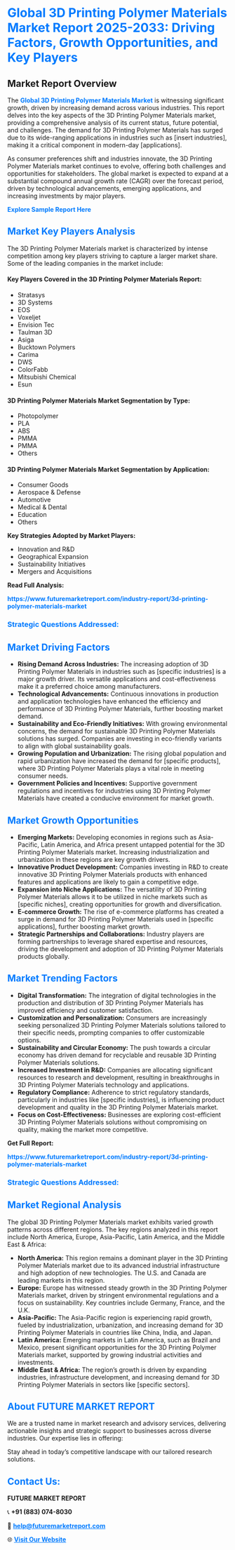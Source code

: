 <h1 style="color: #007BFF;">Global 3D Printing Polymer Materials Market Report 2025-2033: Driving Factors, Growth Opportunities, and Key Players</h1>

<section id="overview">
<h2>Market Report Overview</h2>
<p>The <a href="https://www.futuremarketreport.com/industry-report/3d-printing-polymer-materials-market" style="color: #007BFF; text-decoration: none;"><strong>Global 3D Printing Polymer Materials Market</strong></a> is witnessing significant growth, driven by increasing demand across various industries. This report delves into the key aspects of the 3D Printing Polymer Materials market, providing a comprehensive analysis of its current status, future potential, and challenges. The demand for 3D Printing Polymer Materials has surged due to its wide-ranging applications in industries such as [insert industries], making it a critical component in modern-day [applications].</p>
<p>As consumer preferences shift and industries innovate, the 3D Printing Polymer Materials market continues to evolve, offering both challenges and opportunities for stakeholders. The global market is expected to expand at a substantial compound annual growth rate (CAGR) over the forecast period, driven by technological advancements, emerging applications, and increasing investments by major players.</p>
</section>

<section id="overview">
<p><a href="https://www.futuremarketreport.com/request-sample/reportId=50495" style="color: #007BFF; text-decoration: none;"><strong>Explore Sample Report Here</strong></a></p>
</section>

<section id="key-players">
<h2 style="color: #007BFF;">Market Key Players Analysis</h2>
<p>The 3D Printing Polymer Materials market is characterized by intense competition among key players striving to capture a larger market share. Some of the leading companies in the market include:</p>
<h4>Key Players Covered in the 3D Printing Polymer Materials Report:</h4>
<ul><li>Stratasys</li><li>3D Systems</li><li>EOS</li><li>Voxeljet</li><li>Envision Tec</li><li>Taulman 3D</li><li>Asiga</li><li>Bucktown Polymers</li><li>Carima</li><li>DWS</li><li>ColorFabb</li><li>Mitsubishi Chemical</li><li>Esun</li></ul>
<h4>3D Printing Polymer Materials Market Segmentation by Type:</h4>
<ul><li>Photopolymer</li><li>PLA</li><li>ABS</li><li>PMMA</li><li>PMMA</li><li>Others</li></ul>

<h4>3D Printing Polymer Materials Market Segmentation by Application:</h4>
<ul><li>Consumer Goods</li><li>Aerospace &amp; Defense</li><li>Automotive</li><li>Medical &amp; Dental</li><li>Education</li><li>Others</li></ul>
<p><strong>Key Strategies Adopted by Market Players:</strong></p>
<ul>
<li>Innovation and R&D</li>
<li>Geographical Expansion</li>
<li>Sustainability Initiatives</li>
<li>Mergers and Acquisitions</li>
</ul>
</section>

<section>
<p><strong>Read Full Analysis: </strong></p><a href="https://www.futuremarketreport.com/industry-report/3d-printing-polymer-materials-market" style="color: #007BFF; text-decoration: none;"><strong>https://www.futuremarketreport.com/industry-report/3d-printing-polymer-materials-market</strong></a>
<h3 style="color: #007BFF;">Strategic Questions Addressed:</h3>
</section>

<section id="driving-factors">
<h2 style="color: #007BFF;">Market Driving Factors</h2>
<ul>
<li><strong>Rising Demand Across Industries:</strong> The increasing adoption of 3D Printing Polymer Materials in industries such as [specific industries] is a major growth driver. Its versatile applications and cost-effectiveness make it a preferred choice among manufacturers.</li>
<li><strong>Technological Advancements:</strong> Continuous innovations in production and application technologies have enhanced the efficiency and performance of 3D Printing Polymer Materials, further boosting market demand.</li>
<li><strong>Sustainability and Eco-Friendly Initiatives:</strong> With growing environmental concerns, the demand for sustainable 3D Printing Polymer Materials solutions has surged. Companies are investing in eco-friendly variants to align with global sustainability goals.</li>
<li><strong>Growing Population and Urbanization:</strong> The rising global population and rapid urbanization have increased the demand for [specific products], where 3D Printing Polymer Materials plays a vital role in meeting consumer needs.</li>
<li><strong>Government Policies and Incentives:</strong> Supportive government regulations and incentives for industries using 3D Printing Polymer Materials have created a conducive environment for market growth.</li>
</ul>
</section>

<section id="growth-opportunities">
<h2 style="color: #007BFF;">Market Growth Opportunities</h2>
<ul>
<li><strong>Emerging Markets:</strong> Developing economies in regions such as Asia-Pacific, Latin America, and Africa present untapped potential for the 3D Printing Polymer Materials market. Increasing industrialization and urbanization in these regions are key growth drivers.</li>
<li><strong>Innovative Product Development:</strong> Companies investing in R&D to create innovative 3D Printing Polymer Materials products with enhanced features and applications are likely to gain a competitive edge.</li>
<li><strong>Expansion into Niche Applications:</strong> The versatility of 3D Printing Polymer Materials allows it to be utilized in niche markets such as [specific niches], creating opportunities for growth and diversification.</li>
<li><strong>E-commerce Growth:</strong> The rise of e-commerce platforms has created a surge in demand for 3D Printing Polymer Materials used in [specific applications], further boosting market growth.</li>
<li><strong>Strategic Partnerships and Collaborations:</strong> Industry players are forming partnerships to leverage shared expertise and resources, driving the development and adoption of 3D Printing Polymer Materials products globally.</li>
</ul>
</section>

<section id="trending-factors">
<h2 style="color: #007BFF;">Market Trending Factors</h2>
<ul>
<li><strong>Digital Transformation:</strong> The integration of digital technologies in the production and distribution of 3D Printing Polymer Materials has improved efficiency and customer satisfaction.</li>
<li><strong>Customization and Personalization:</strong> Consumers are increasingly seeking personalized 3D Printing Polymer Materials solutions tailored to their specific needs, prompting companies to offer customizable options.</li>
<li><strong>Sustainability and Circular Economy:</strong> The push towards a circular economy has driven demand for recyclable and reusable 3D Printing Polymer Materials solutions.</li>
<li><strong>Increased Investment in R&D:</strong> Companies are allocating significant resources to research and development, resulting in breakthroughs in 3D Printing Polymer Materials technology and applications.</li>
<li><strong>Regulatory Compliance:</strong> Adherence to strict regulatory standards, particularly in industries like [specific industries], is influencing product development and quality in the 3D Printing Polymer Materials market.</li>
<li><strong>Focus on Cost-Effectiveness:</strong> Businesses are exploring cost-efficient 3D Printing Polymer Materials solutions without compromising on quality, making the market more competitive.</li>
</ul>
</section>

<section>
<p><strong>Get Full Report: </strong></p><a href="https://www.futuremarketreport.com/industry-report/3d-printing-polymer-materials-market" style="color: #007BFF; text-decoration: none;"><strong>https://www.futuremarketreport.com/industry-report/3d-printing-polymer-materials-market</strong></a>
<h3 style="color: #007BFF;">Strategic Questions Addressed:</h3>
</section>


<section id="regional-analysis">
<h2 style="color: #007BFF;">Market Regional Analysis</h2>
<p>The global 3D Printing Polymer Materials market exhibits varied growth patterns across different regions. The key regions analyzed in this report include North America, Europe, Asia-Pacific, Latin America, and the Middle East & Africa:</p>
<ul>
<li><strong>North America:</strong> This region remains a dominant player in the 3D Printing Polymer Materials market due to its advanced industrial infrastructure and high adoption of new technologies. The U.S. and Canada are leading markets in this region.</li>
<li><strong>Europe:</strong> Europe has witnessed steady growth in the 3D Printing Polymer Materials market, driven by stringent environmental regulations and a focus on sustainability. Key countries include Germany, France, and the U.K.</li>
<li><strong>Asia-Pacific:</strong> The Asia-Pacific region is experiencing rapid growth, fueled by industrialization, urbanization, and increasing demand for 3D Printing Polymer Materials in countries like China, India, and Japan.</li>
<li><strong>Latin America:</strong> Emerging markets in Latin America, such as Brazil and Mexico, present significant opportunities for the 3D Printing Polymer Materials market, supported by growing industrial activities and investments.</li>
<li><strong>Middle East & Africa:</strong> The region’s growth is driven by expanding industries, infrastructure development, and increasing demand for 3D Printing Polymer Materials in sectors like [specific sectors].</li>
</ul>
</section>

<footer>
<h2 style="color: #007BFF;">About FUTURE MARKET REPORT</h2>
<p>We are a trusted name in market research and advisory services, delivering actionable insights and strategic support to businesses across diverse industries. Our expertise lies in offering:</p>

<p>Stay ahead in today’s competitive landscape with our tailored research solutions.</p>

<h2 style="color: #007BFF;">Contact Us:</h2>
<p><strong>FUTURE MARKET REPORT</strong></p>
<p>📞 <strong>+91 (883) 074-8030</strong></p>
<p>📧 <strong><a href="mailto:help@futuremarketreport.com" style="color: #007BFF;">help@futuremarketreport.com</a></strong></p>
<p>🌐 <strong><a href="https://www.futuremarketreport.com/" style="color: #007BFF;">Visit Our Website</a></strong></p>
</footer>